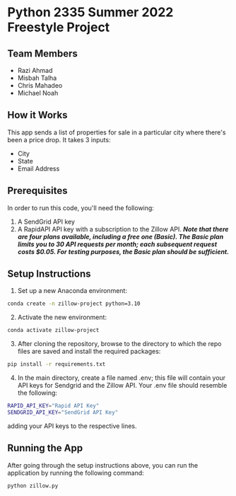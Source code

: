 # Python 2335 Summer 2022 Freestyle Project

## Team Members
- Razi Ahmad
- Misbah Talha
- Chris Mahadeo
- Michael Noah

## How it Works

This app sends a list of properties for sale in a particular city where there's been a price drop. It takes 3 inputs:
- City
- State
- Email Address

## Prerequisites
In order to run this code, you'll need the following:

1. A SendGrid API key
2. A RapidAPI API key with a subscription to the Zillow API. <strong><em> Note that there are four plans available, including a free one (Basic). The Basic plan limits you to 30 API requests per month; each subsequent request costs $0.05. For testing purposes, the Basic plan should be sufficient.</em></strong>

## Setup Instructions

1. Set up a new Anaconda environment:
```sh
conda create -n zillow-project python=3.10
```
2. Activate the new environment:
```sh
conda activate zillow-project
```
3. After cloning the repository, browse to the directory to which the repo files are saved and install the required packages:

```sh
pip install -r requirements.txt
```

4. In the main directory, create a file named .env; this file will contain your API keys for Sendgrid and the Zillow API. Your .env file should resemble the following:
```sh
RAPID_API_KEY="Rapid API Key"
SENDGRID_API_KEY="SendGrid API Key"
```
adding your API keys to the respective lines.

## Running the App

After going through the setup instructions above, you can run the application by running the following command:

```sh
python zillow.py
```

